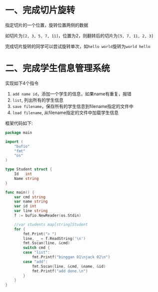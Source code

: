 # 一、完成切片旋转

指定切片的一个位置，旋转位置两侧的数据

如切片为`[2, 3, 5, 7, 11]`，位置为2，则翻转后的切片为`[5, 7, 11, 2, 3]`

完成切片旋转的同学可以尝试旋转单次，如`hello world`旋转为`world hello`


# 二、完成学生信息管理系统

实现如下4个指令

1. `add name id`，添加一个学生的信息，如果name有重复，报错
2. `list`, 列出所有的学生信息
3. `save filename`，保存所有的学生信息到filename指定的文件中
4. `load filename`, 从filename指定的文件中加载学生信息


框架代码如下:

``` go
package main

import (
	"bufio"
	"fmt"
	"os"
)

type Student struct {
	Id   int
	Name string
}

func main() {
	var cmd string
	var name string
	var id int
	var line string
	f := bufio.NewReader(os.Stdin)

	//var students map[string]Student
	for {
		fmt.Print("> ")
		line, _ = f.ReadString('\n')
		fmt.Sscan(line, &cmd)
		switch cmd {
		case "list":
			fmt.Printf("binggan 01\njack 02\n")
		case "add":
			fmt.Sscan(line, &cmd, &name, &id)
			fmt.Printf("add done.\n")
		}
	}
}
```
